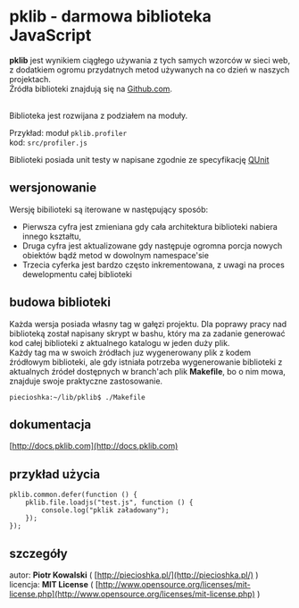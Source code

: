 # pklib - darmowa biblioteka JavaScript

**pklib** jest wynikiem ciągłego używania z tych samych wzorców w sieci web,<br />
z dodatkiem ogromu przydatnych metod używanych na co dzień w naszych projektach.<br /> 
Źródła biblioteki znajdują się na [Github.com](http://www.github.com/).<br /><br />

Biblioteka jest rozwijana z podziałem na moduły.

Przykład:
    moduł `pklib.profiler`<br />
    kod: `src/profiler.js`

Biblioteki posiada unit testy w napisane zgodnie ze specyfikację [QUnit](http://docs.jquery.com/Qunit)

## wersjonowanie

Wersję bibilioteki są iterowane w następujący sposób:

* Pierwsza cyfra jest zmieniana gdy cała architektura biblioteki nabiera innego kształtu,
* Druga cyfra jest aktualizowane gdy następuje ogromna porcja nowych obiektów bądź metod w dowolnym namespace'sie
* Trzecia cyferka jest bardzo często inkrementowana, z uwagi na proces dewelopmentu całej biblioteki

## budowa biblioteki

Każda wersja posiada własny tag w gałęzi projektu. Dla poprawy pracy nad biblioteką został napisany skrypt w bashu,
który ma za zadanie generować kod całej biblioteki z aktualnego katalogu w jeden duży plik. <br />
Każdy tag ma w swoich żródłach juz wygenerowany plik z kodem źródłowym biblioteki, ale gdy istniała potrzeba 
wygenerowanie biblioteki z aktualnych źródeł dostępnych w branch'ach plik **Makefile**, bo o nim mowa,
znajduje swoje praktyczne zastosowanie.

`piecioshka:~/lib/pklib$ ./Makefile`

## dokumentacja

[http://docs.pklib.com](http://docs.pklib.com)

## przykład użycia

```
pklib.common.defer(function () {
    pklib.file.loadjs("test.js", function () {
        console.log("pklik załadowany");
    });
});
```

## szczegóły

autor: **Piotr Kowalski** ( [http://piecioshka.pl/](http://piecioshka.pl/) ) <br />
licencja: **MIT License** ( [http://www.opensource.org/licenses/mit-license.php](http://www.opensource.org/licenses/mit-license.php) ) 

